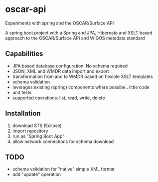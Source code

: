 # oscar-api
Experiments with spring and the OSCAR/Surface API

A spring boot project with a Spring and JPA, Hibernate and XSLT based approach to the OSCAR/Surface API and WIGOS metadata standard

## Capabilities
 - JPA based database configuration. No schema required
 - JSON, XML and WMDR data import and export
 - transformation from and to WMDR based on flexible XSLT templates
 - schema validation
 - leverages existing (spring) components where possibe.. little code
 - unit tests
 - supported operations: list, read, write, delete

## Installation

1. download STS (Eclipse)
2. import repository
3. run as "Spring Boot App"
4. allow network connections for schema download

## TODO
- schema validation for "native" simple XML format
- add "update" operation
